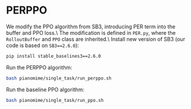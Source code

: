 # PERPPO
We modify the PPO algorithm from SB3, introducing PER term into the buffer and PPO loss.\\
The modification is defined in `PER.py`, where the `RolloutBuffer` and `PPO` class are inherited.\\
Install new version of SB3 (our code is based on `SB3==2.6.0`):
```sh
pip install stable_baselines3==2.6.0
```
Run the PERPPO algorithm:
```sh
bash pianomime/single_task/run_perppo.sh
```
Run the baseline PPO algorithm:
```sh
bash pianomime/single_task/run_ppo.sh
```